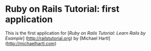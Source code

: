 # Ruby on Rails Tutorial: first application

This is the first application for [*Ruby on Rails Tutorial: Learn Rails by Example*] (http://railstutorial.org) by [Michael Hartl] (http://michaelhartl.com)
